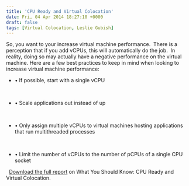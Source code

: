 ```yaml
---
title: 'CPU Ready and Virtual Colocation'
date: Fri, 04 Apr 2014 18:27:10 +0000
draft: false
tags: [Virtual Colocation, Leslie Gubish]
---
```


So, you want to your increase virtual machine performance.  There is a perception that if you add vCPUs, this will automatically do the job.  In reality, doing so may actually have a negative performance on the virtual machine. Here are a few best practices to keep in mind when looking to increase virtual machine performance:

*   • If possible, start with a single vCPU

 

*   • Scale applications out instead of up

 

*   • Only assign multiple vCPUs to virtual machines hosting applications that run multithreaded processes

 

*   • Limit the number of vCPUs to the number of pCPUs of a single CPU socket

  [Download the full report](http://bit.ly/1esD18w) on What You Should Know: CPU Ready and Virtual Colocation.